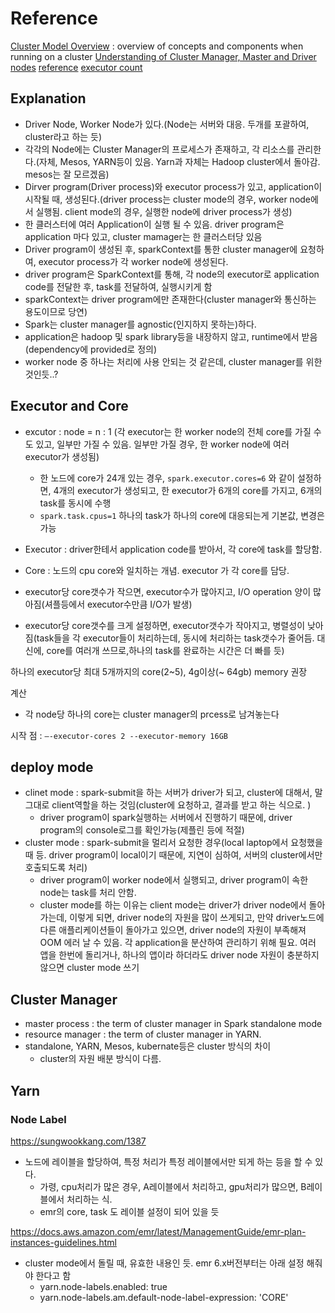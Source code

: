 
# Reference
[Cluster Model Overview](https://spark.apache.org/docs/latest/cluster-overview.html) : overview of concepts and components when running on a cluster
[Understanding of Cluster Manager, Master and Driver nodes](https://stackoverflow.com/a/40560068/4352506)
[reference](https://aws.amazon.com/blogs/big-data/best-practices-for-successfully-managing-memory-for-apache-spark-applications-on-amazon-emr/)
[executor count](https://jaemunbro.medium.com/spark-executor-%EA%B0%9C%EC%88%98-%EC%A0%95%ED%95%98%EA%B8%B0-b9f0e0cc1fd8)

## Explanation
- Driver Node, Worker Node가 있다.(Node는 서버와 대응. 두개를 포괄하여, cluster라고 하는 듯)
- 각각의 Node에는 Cluster Manager의 프로세스가 존재하고, 각 리소스를 관리한다.(자체, Mesos, YARN등이 있음. Yarn과 자체는 Hadoop cluster에서 돌아감. mesos는 잘 모르겠음)
- Dirver program(Driver process)와 executor process가 있고, application이 시작될 때, 생성된다.(driver process는 cluster mode의 경우, worker node에서 실행됨. client mode의 경우, 실행한 node에 driver process가 생성)
- 한 클러스터에 여러 Application이 실행 될 수 있음. driver program은 application 마다 있고, cluster mamager는 한 클러스터당 있음
- Driver program이 생성된 후, sparkContext를 통한 cluster manager에 요청하여, executor process가 각 worker node에 생성된다.
- driver program은 SparkContext를 통해, 각 node의 executor로 application code를 전달한 후, task를 전달하여, 실행시키게 함
- sparkContext는 driver program에만 존재한다(cluster manager와 통신하는 용도이므로 당연)
- Spark는 cluster manager를 agnostic(인지하지 못하는)하다.
- application은 hadoop 및 spark library등을 내장하지 않고, runtime에서 받음 (dependency에 provided로 정의)
- worker node 중 하나는 처리에 사용 안되는 것 같은데, cluster manager를 위한 것인듯..?

## Executor and Core
- excutor : node = n : 1 (각 executor는 한 worker node의 전체 core를 가질 수도 있고, 일부만 가질 수 있음. 일부만 가질 경우, 한 worker node에 여러 executor가 생성됨)
  - 한 노드에 core가 24개 있는 경우, `spark.executor.cores=6` 와 같이 설정하면, 4개의 executor가 생성되고, 한 executor가 6개의 core를 가지고, 6개의 task를 동시에 수행
  - `spark.task.cpus=1` 하나의 task가 하나의 core에 대응되는게 기본값, 변경은 가능

- Executor : driver한테서 application code를 받아서, 각 core에 task를 할당함.
- Core : 노드의 cpu core와 일치하는 개념. executor 가 각 core를 담당.

- executor당 core갯수가 작으면, executor수가 많아지고, I/O operation 양이 많아짐(셔플등에서 executor수만큼 I/O가 발생)
- executor당 core갯수를 크게 설정하면, executor갯수가 작아지고, 병렬성이 낮아짐(task들을 각 executor들이 처리하는데, 동시에 처리하는 task갯수가 줄어듬. 대신에, core를 여러개 쓰므로,하나의 task를 완료하는 시간은 더 빠를 듯)

하나의 executor당 최대 5개까지의 core(2~5), 4g이상(~ 64gb) memory 권장

계산
- 각 node당 하나의 core는 cluster manager의 prcess로 남겨놓는다

시작 점 : ```—-executor-cores 2 --executor-memory 16GB```

## deploy mode
- clinet mode : spark-submit을 하는 서버가 driver가 되고, cluster에 대해서, 말그대로 client역할을 하는 것임(cluster에 요청하고, 결과를 받고 하는 식으로. )
  - driver program이 spark실행하는 서버에서 진행하기 때문에, driver program의 console로그를 확인가능(제플린 등에 적절)
- cluster mode : spark-submit을 멀리서 요청한 경우(local laptop에서 요청했을 때 등. driver program이 local이기 때문에, 지연이 심하여, 서버의 cluster에서만 호출되도록 처리)
  - driver program이 worker node에서 실행되고, driver program이 속한 node는 task를 처리 안함.
  - cluster mode를 하는 이유는 client mode는 driver가 driver node에서 돌아가는데, 이렇게 되면, driver node의 자원을 많이 쓰게되고, 만약 driver노드에 다른 애플리케이션들이 돌아가고 있으면, driver node의 자원이 부족해져 OOM 에러 날 수 있음. 각 application을 분산하여 관리하기 위해 필요. 여러 앱을 한번에 돌리거나, 하나의 앱이라 하더라도 driver node 자원이 충분하지 않으면 cluster mode 쓰기

## Cluster Manager
- master process : the term of cluster manager in Spark standalone mode
- resource manager : the term of cluster manager in YARN.
- standalone, YARN, Mesos, kubernate등은 cluster 방식의 차이
    - cluster의 자원 배분 방식이 다름.

## Yarn

### Node Label
https://sungwookkang.com/1387
- 노드에 레이블을 할당하여, 특정 처리가 특정 레이블에서만 되게 하는 등을 할 수 있다.
  - 가령, cpu처리가 많은 경우, A레이블에서 처리하고, gpu처리가 많으면, B레이블에서 처리하는 식.
  - emr의 core, task 도 레이블 설정이 되어 있을 듯

https://docs.aws.amazon.com/emr/latest/ManagementGuide/emr-plan-instances-guidelines.html
- cluster mode에서 돌릴 때, 유효한 내용인 듯. emr 6.x버전부터는 아래 설정 해줘야 한다고 함
  - yarn.node-labels.enabled: true
  - yarn.node-labels.am.default-node-label-expression: 'CORE'